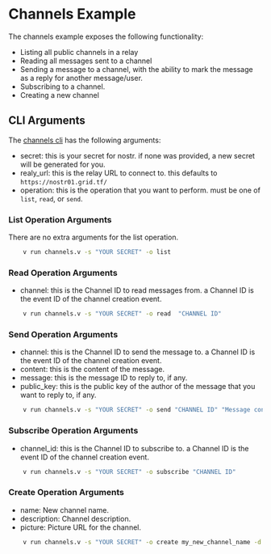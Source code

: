 # Channels Example

The channels example exposes the following functionality:

- Listing all public channels in a relay
- Reading all messages sent to a channel
- Sending a message to a channel, with the ability to mark the message as a reply for another message/user.
- Subscribing to a channel.
- Creating a new channel
  
## CLI Arguments

The [channels cli](../../../../examples/nostr/channels.v) has the following arguments:

- secret: this is your secret for nostr. if none was provided, a new secret will be generated for you.
- realy_url: this is the relay URL to connect to. this defaults to `https://nostr01.grid.tf/`
- operation: this is the operation that you want to perform. must be one of `list`, `read`, or `send`.

### List Operation Arguments

There are no extra arguments for the list operation.

```sh
    v run channels.v -s "YOUR SECRET" -o list
```

### Read Operation Arguments

- channel: this is the Channel ID to read messages from. a Channel ID is the event ID of the channel creation event.

```sh
    v run channels.v -s "YOUR SECRET" -o read  "CHANNEL ID"
```

### Send Operation Arguments

- channel: this is the Channel ID to send the message to. a Channel ID is the event ID of the channel creation event.
- content: this is the content of the message.
- message: this is the message ID to reply to, if any.
- public_key: this is the public key of the author of the message that you want to reply to, if any.

```sh
    v run channels.v -s "YOUR SECRET" -o send "CHANNEL ID" "Message content" -message "MESSAGE ID TO REPLY TO"
```

### Subscribe Operation Arguments

- channel_id: this is the Channel ID to subscribe to. a Channel ID is the event ID of the channel creation event.

```sh
    v run channels.v -s "YOUR SECRET" -o subscribe "CHANNEL ID"
```

### Create Operation Arguments

- name: New channel name.
- description: Channel description.
- picture: Picture URL for the channel.

```sh
    v run channels.v -s "YOUR SECRET" -o create my_new_channel_name -d "my channel description" -p "https://www.my_channel_picture_url.com
```
